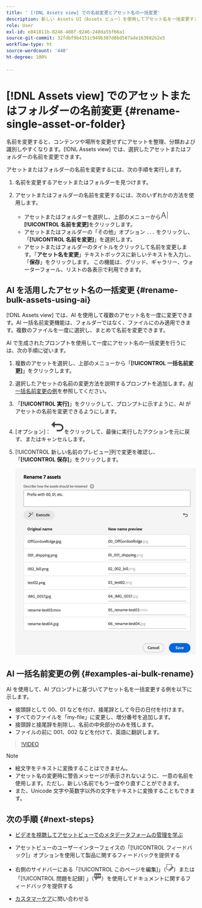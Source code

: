 ```yaml
---
title: ' [!DNL Assets view] での名前変更とアセット名の一括変更'
description: 新しい Assets UI（Assets ビュー）を使用してアセット名を一括変更する方法について説明します。複数のアセット名を一度に変更できます。
role: User
exl-id: e041811b-0246-408f-9246-248da55f66a1
source-git-commit: 32fdbf9b4151c949b307d8bd587ade163682b2e5
workflow-type: ht
source-wordcount: '440'
ht-degree: 100%

---
```


# [!DNL Assets view] でのアセットまたはフォルダーの名前変更 {#rename-single-asset-or-folder}

名前を変更すると、コンテンツや場所を変更せずにアセットを整理、分類および識別しやすくなります。[!DNL Assets view] では、選択したアセットまたはフォルダーの名前を変更できます。

アセットまたはフォルダーの名前を変更するには、次の手順を実行します。

1. 名前を変更するアセットまたはフォルダーを見つけます。

1. アセットまたはフォルダーの名前を変更するには、次のいずれかの方法を使用します。

   * アセットまたはフォルダーを選択し、上部のメニューから![名前を変更アイコン](assets/do-not-localize/rename-icon.png) **[!UICONTROL 名前を変更]**&#x200B;をクリックします。
   * アセットまたはフォルダーの「その他」オプション `...` をクリックし、「**[!UICONTROL 名前を変更]**」を選択します。
   * アセットまたはフォルダーのタイトルをクリックして名前を変更します。「**アセット名を変更**」テキストボックスに新しいテキストを入力し、「**保存**」をクリックします。 この機能は、グリッド、ギャラリー、ウォーターフォール、リストの各表示で利用できます。

## AI を活用したアセット名の一括変更 {#rename-bulk-assets-using-ai}

[!DNL Assets view] では、AI を使用して複数のアセット名を一度に変更できます。AI 一括名前変更機能は、フォルダーではなく、ファイルにのみ適用できます。複数のファイルを一度に選択し、まとめて名前を変更できます。

AI で生成されたプロンプトを使用して一度にアセット名の一括変更を行うには、次の手順に従います。

1. 複数のアセットを選択し、上部のメニューから「**[!UICONTROL 一括名前変更]**」をクリックします。

1. 選択したアセットの名前の変更方法を説明するプロンプトを追加します。[AI 一括名前変更の例](#examples-ai-bulk-rename)を参照してください。

1. 「**[!UICONTROL 実行]**」をクリックして、プロンプトに示すように、AI がアセットの名前を変更できるようにします。

1. [オプション]：![取り消しアイコン ](assets/do-not-localize/undo.svg)をクリックして、最後に実行したアクションを元に戻す、またはキャンセルします。

1. [!UICONTROL 新しい名前のプレビュー]列で変更を確認し、「**[!UICONTROL 保存]**」をクリックします。

   ![AI 一括名前変更](assets/ai-bulk-rename.png)

## AI 一括名前変更の例 {#examples-ai-bulk-rename}

AI を使用して、AI プロンプトに基づいてアセット名を一括変更する例を以下に示します。

* 接頭辞として 00、01 などを付け、接尾辞として今日の日付を付けます。
* すべてのファイルを「my-file」に変更し、増分番号を追加します。
* 接頭辞と接尾辞を削除し、名前の中央部分のみを残します。
* ファイルの前に 001、002 などを付けて、英語に翻訳します。

>[!VIDEO](https://video.tv.adobe.com/v/3440975)

>[!NOTE]
>
> * 絵文字をテキストに変換することはできません。
> * アセット名の変更時に警告メッセージが表示されないように、一意の名前を使用します。ただし、新しい名前でもう一度やり直すことができます。
> * また、Unicode 文字や英数字以外の文字をテキストに変換することもできます。

## 次の手順 {#next-steps}

* [ビデオを視聴してアセットビューでのメタデータフォームの管理を学ぶ](https://experienceleague.adobe.com/docs/experience-manager-learn/assets-essentials/configuring/metadata-forms.html?lang=ja)

* アセットビューのユーザーインターフェイスの「[!UICONTROL フィードバック]」オプションを使用して製品に関するフィードバックを提供する

* 右側のサイドバーにある「[!UICONTROL このページを編集]」（![ページを編集](assets/do-not-localize/edit-page.png)）または「[!UICONTROL 問題を記録] 」（![GitHub イシューを作成](assets/do-not-localize/github-issue.png)）を使用してドキュメントに関するフィードバックを提供する

* [カスタマーケア](https://experienceleague.adobe.com/ja?support-solution=General#support)に問い合わせる
